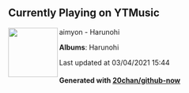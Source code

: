 ## Currently Playing on YTMusic

[<img align="left" width="100" src="https://lh3.googleusercontent.com/BDr7hFHmVb63MqTriPKcsB0b8_qlsNQRX5ZgNcsyZugOKttn9-1b3zyLfww19V1zdjSfEfuMbvzZbU4">](https://music.youtube.com/watch?v=Po2Ujyn8SXE)

aimyon - Harunohi

**Albums**: Harunohi

Last updated at 03/04/2021 15:44

#### Generated with [20chan/github-now](https://github.com/20chan/github-now)


<!--
**20chan/20chan** is a ✨ _special_ ✨ repository because its `README.md` (this file) appears on your GitHub profile.

Here are some ideas to get you started:

- 🔭 I’m currently working on ...
- 🌱 I’m currently learning ...
- 👯 I’m looking to collaborate on ...
- 🤔 I’m looking for help with ...
- 💬 Ask me about ...
- 📫 How to reach me: ...
- 😄 Pronouns: ...
- ⚡ Fun fact: ...
-->
